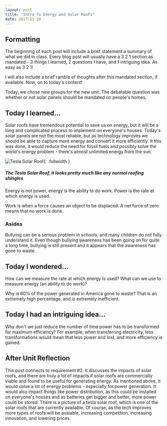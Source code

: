 ```yaml
---
layout: post
title: "Intro To Energy and Solar Roofs"
date: 2017-11-20
---
```


## Formatting

The beginning of each post will include a brief statement a summary of what we did in class. Every blog post will usually have a 3 2 1 section as mandated - 3 things I learned, 2 questions I have, and 1 intriguing idea. As easy as 3 2 1!

I will also include a brief ramble of thoughts after this mandated section, if available. Now, on to today's content!

Today, we chose new groups for the new unit. The debatable question was whether or not solar panels should be mandated on people's homes, 

## Today I learned...

Solar roofs have tremendous potential to save us on energy, but it will be a long and complicated process to implement on everyone's houses. Today's solar panels are not the most reliable, but as technology improves we should be able to capture more energy and convert it more efficiently. It this was done, it would reduce the need for fossil fuels and possibly solve the world's energy problem - there's almost unlimited energy from the sun.

![Tesla Solar Roof](https://www.tesla.com/sites/default/files/images/marketing/tesla-solar.jpg){: .fullwidth }

##### The Tesla Solar Roof, it looks pretty much like any normal roofing shingles

Energy is not power, energy is the ability to do work. Power is the rate at which energy is used. 

Work is when a force causes an object to be displaced. A net force of zero means that no work is done.

### Asides

Bullying can be a serious problem in schools, and many children do not fully understand it. Even though bullying awareness has been going on for quite a long time, bullying is still present and it appears that the awareness has gone to waste.

## Today I wondered...

How can we measure the rate at which energy is used? What can we use to measure energy (an ability to do work)?

Why is 60% of the power generated in America gone to waste? That is an extremely high percentage, and is extremely inefficient.

## Today I had an intriguing idea...

Why don't we just reduce the number of time power has to be transformed for maximum efficiency? For example, when transferring electricity, less transformations would mean that less power and lost, and more efficiency is gained.

## After Unit Reflection

This post connects to requirement #2. It discusses the impacts of solar roofs, and there are truly a lot of impacts if solar roofs are commercially viable and found to be useful for generating energy. As mentioned above, it would solve a lot of energy problems - especially for power generation. It would also impact things like power distribution, as this could be installed on everyone's houses and as batteries get bigger and better, more power could be stored. There is a picture of a tesla solar roof, which is one of the solar roofs that are currently available. Of course, as the tech improves more types of roofs will be avaiable, increasing competition, increasing innovation, and lowering prices.
